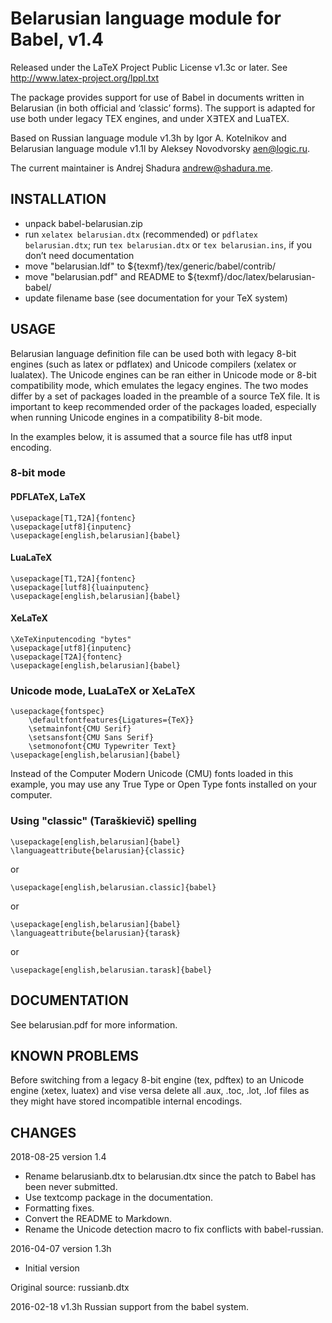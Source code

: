 Belarusian language module for Babel, v1.4
==========================================

Released under the LaTeX Project Public License v1.3c or later.
See http://www.latex-project.org/lppl.txt

The package provides support for use of Babel in documents written in Belarusian
(in both official and ‘classic’ forms). The support is adapted for use both
under legacy TEX engines, and under X∃TEX and LuaTEX.

Based on Russian language module v1.3h by Igor A. Kotelnikov <kia999 at mail dot ru>
and Belarusian language module v1.1l by Aleksey Novodvorsky <aen@logic.ru>.

The current maintainer is Andrej Shadura <andrew@shadura.me>.

INSTALLATION
------------

- unpack babel-belarusian.zip
- run `xelatex belarusian.dtx` (recommended)
  or `pdflatex belarusian.dtx`;
  run `tex belarusian.dtx`
  or `tex belarusian.ins`, if you don’t need documentation
- move "belarusian.ldf" to ${texmf}/tex/generic/babel/contrib/
- move "belarusian.pdf" and README to ${texmf}/doc/latex/belarusian-babel/
- update filename base (see documentation for your TeX system)

USAGE
-----

Belarusian language definition file can be used both with legacy 8-bit engines
(such as latex or pdflatex) and Unicode compilers (xelatex or lualatex).
The Unicode engines can be ran either in Unicode mode or 8-bit
compatibility mode, which emulates the legacy engines. The two modes differ by
a set of packages loaded in the preamble of a source TeX file. It is important
to keep recommended order of the packages loaded, especially when running
Unicode engines in a compatibility 8-bit mode.

In the examples below, it is assumed that a source file has utf8 input encoding.

### 8-bit mode

#### PDFLATeX, LaTeX

    \usepackage[T1,T2A]{fontenc}
    \usepackage[utf8]{inputenc}
    \usepackage[english,belarusian]{babel}

#### LuaLaTeX

    \usepackage[T1,T2A]{fontenc}
    \usepackage[lutf8]{luainputenc}
    \usepackage[english,belarusian]{babel}

#### XeLaTeX

    \XeTeXinputencoding "bytes"
    \usepackage[utf8]{inputenc}
    \usepackage[T2A]{fontenc}
    \usepackage[english,belarusian]{babel}

### Unicode mode, LuaLaTeX or XeLaTeX

    \usepackage{fontspec}
        \defaultfontfeatures{Ligatures={TeX}}
        \setmainfont{CMU Serif}
        \setsansfont{CMU Sans Serif}
        \setmonofont{CMU Typewriter Text}
    \usepackage[english,belarusian]{babel}

Instead of the Computer Modern Unicode (CMU) fonts loaded in this example,
you may use any True Type or Open Type fonts installed on your computer.

### Using "classic" (Taraškievič) spelling

    \usepackage[english,belarusian]{babel}
    \languageattribute{belarusian}{classic}

or

    \usepackage[english,belarusian.classic]{babel}

or

    \usepackage[english,belarusian]{babel}
    \languageattribute{belarusian}{tarask}

or

    \usepackage[english,belarusian.tarask]{babel}

DOCUMENTATION
-------------

See belarusian.pdf for more information.

KNOWN PROBLEMS
--------------

Before switching from a legacy 8-bit engine (tex, pdftex) to an Unicode
engine (xetex, luatex) and vise versa delete all .aux, .toc, .lot, .lof
files as they might have stored incompatible internal encodings.

CHANGES
-------

2018-08-25 version 1.4

  * Rename belarusianb.dtx to belarusian.dtx since the patch to Babel
    has been never submitted.
  * Use textcomp package in the documentation.
  * Formatting fixes.
  * Convert the README to Markdown.
  * Rename the Unicode detection macro to fix conflicts with babel-russian.

2016-04-07 version 1.3h

  * Initial version

Original source: russianb.dtx

2016-02-18 v1.3h Russian support from the babel system.
